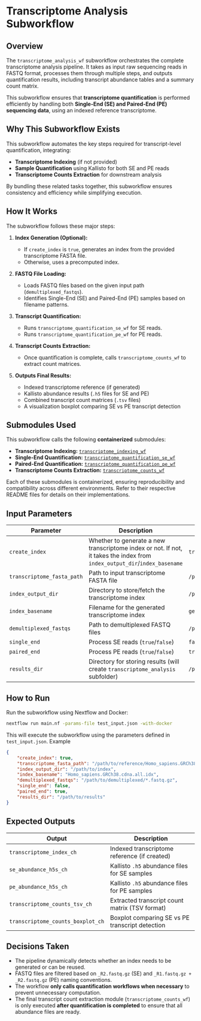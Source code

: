 # Transcriptome Analysis Subworkflow

## Overview
The `transcriptome_analysis_wf` subworkflow orchestrates the complete transcriptome analysis pipeline. It takes as input raw sequencing reads in FASTQ format, processes them through multiple steps, and outputs quantification results, including transcript abundance tables and a summary count matrix.

This subworkflow ensures that **transcriptome quantification** is performed efficiently by handling both **Single-End (SE) and Paired-End (PE) sequencing data**, using an indexed reference transcriptome.

## Why This Subworkflow Exists
This subworkflow automates the key steps required for transcript-level quantification, integrating:
- **Transcriptome Indexing** (if not provided)
- **Sample Quantification** using Kallisto for both SE and PE reads
- **Transcriptome Counts Extraction** for downstream analysis

By bundling these related tasks together, this subworkflow ensures consistency and efficiency while simplifying execution.

## How It Works
The subworkflow follows these major steps:

1. **Index Generation (Optional):**
   - If `create_index` is `true`, generates an index from the provided transcriptome FASTA file.
   - Otherwise, uses a precomputed index.

2. **FASTQ File Loading:**
   - Loads FASTQ files based on the given input path (`demultiplexed_fastqs`).
   - Identifies Single-End (SE) and Paired-End (PE) samples based on filename patterns.

3. **Transcript Quantification:**
   - Runs `transcriptome_quantification_se_wf` for SE reads.
   - Runs `transcriptome_quantification_pe_wf` for PE reads.

4. **Transcript Counts Extraction:**
   - Once quantification is complete, calls `transcriptome_counts_wf` to extract count matrices.

5. **Outputs Final Results:**
   - Indexed transcriptome reference (if generated)
   - Kallisto abundance results (`.h5` files for SE and PE)
   - Combined transcript count matrices (`.tsv` files)
   - A visualization boxplot comparing SE vs PE transcript detection

## Submodules Used
This subworkflow calls the following **containerized** submodules:

- **Transcriptome Indexing:** [`transcriptome_indexing_wf`](../../submodules/transcriptome_indexing/README.md)
- **Single-End Quantification:** [`transcriptome_quantification_se_wf`](../../submodules/transcriptome_quantification/README.md)
- **Paired-End Quantification:** [`transcriptome_quantification_pe_wf`](../../submodules/transcriptome_quantification/README.md)
- **Transcriptome Counts Extraction:** [`transcriptome_counts_wf`](../../submodules/transcriptome_counts/README.md)

Each of these submodules is containerized, ensuring reproducibility and compatibility across different environments. Refer to their respective README files for details on their implementations.

## Input Parameters
| Parameter              | Description                                                                                                               | Example Value               |
|------------------------|---------------------------------------------------------------------------------------------------------------------------|-----------------------------|
| `create_index`        | Whether to generate a new transcriptome index or not. If not, it takes the index from `index_output_dir`/`index_basename` | `true`                      |
| `transcriptome_fasta_path` | Path to input transcriptome FASTA file                                                                                    | `/path/to/genome.fa.gz`     |
| `index_output_dir`    | Directory to store/fetch the transcriptome index                                                                          | `/path/to/index`            |
| `index_basename`      | Filename for the generated transcriptome index                                                                            | `genome.idx`                |
| `demultiplexed_fastqs` | Path to demultiplexed FASTQ files                                                                                         | `/path/to/fastq/*.fastq.gz` |
| `single_end`          | Process SE reads (`true`/`false`)                                                                                         | `false`                     |
| `paired_end`          | Process PE reads (`true`/`false`)                                                                                         | `true`                      |
| `results_dir`         | Directory for storing results (will create `transcriptome_analysis` subfolder)                                            | `/path/to/results`          |

## How to Run
Run the subworkflow using Nextflow and Docker:

```bash
nextflow run main.nf -params-file test_input.json -with-docker
```

This will execute the subworkflow using the parameters defined in `test_input.json`. Example

```json
{
    "create_index": true,
    "transcriptome_fasta_path": "/path/to/reference/Homo_sapiens.GRCh38.cdna.all.fa.gz",
    "index_output_dir": "/path/to/index",
    "index_basename": "Homo_sapiens.GRCh38.cdna.all.idx",
    "demultiplexed_fastqs": "/path/to/demultiplexed/*.fastq.gz",
    "single_end": false,
    "paired_end": true,
    "results_dir": "/path/to/results"
}
```


## Expected Outputs
| Output                          | Description                                      |
|----------------------------------|--------------------------------------------------|
| `transcriptome_index_ch`        | Indexed transcriptome reference (if created)    |
| `se_abundance_h5s_ch`           | Kallisto `.h5` abundance files for SE samples   |
| `pe_abundance_h5s_ch`           | Kallisto `.h5` abundance files for PE samples   |
| `transcriptome_counts_tsv_ch`   | Extracted transcript count matrix (TSV format)  |
| `transcriptome_counts_boxplot_ch` | Boxplot comparing SE vs PE transcript detection |

## Decisions Taken
- The pipeline dynamically detects whether an index needs to be generated or can be reused.
- FASTQ files are filtered based on `_R2.fastq.gz` (SE) and `_R1.fastq.gz + _R2.fastq.gz` (PE) naming conventions.
- The workflow **only calls quantification workflows when necessary** to prevent unnecessary computation.
- The final transcript count extraction module (`transcriptome_counts_wf`) is only executed **after quantification is completed** to ensure that all abundance files are ready.
